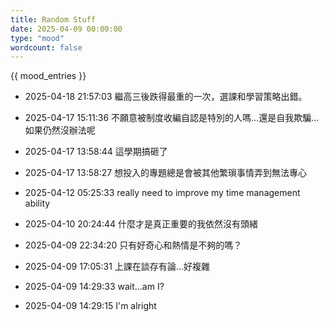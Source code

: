 ```yaml
---
title: Random Stuff
date: 2025-04-09 00:00:00
type: "mood"
wordcount: false
---
```

{{ mood_entries }}

- 2025-04-18 21:57:03
  繼高三後跌得最重的一次，選課和學習策略出錯。

- 2025-04-17 15:11:36
  不願意被制度收編自認是特別的人嗎...還是自我欺騙...如果仍然沒辦法呢

- 2025-04-17 13:58:44
  這學期搞砸了

- 2025-04-17 13:58:27
  想投入的專題總是會被其他繁瑣事情弄到無法專心

- 2025-04-12 05:25:33
  really need to improve my time management ability

- 2025-04-10 20:24:44
  什麼才是真正重要的我依然沒有頭緒

- 2025-04-09 22:34:20
  只有好奇心和熱情是不夠的嗎？

- 2025-04-09 17:05:31
  上課在談存有論...好複雜

- 2025-04-09 14:29:33
  wait...am I?

- 2025-04-09 14:29:15
  I'm alright
